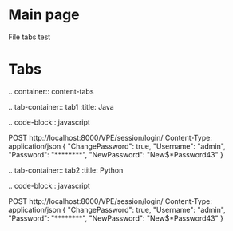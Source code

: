 Main page
=========

File tabs test

Tabs
====
.. container:: content-tabs

.. tab-container:: tab1
        :title: Java

.. code-block:: javascript

  POST http://localhost:8000/VPE/session/login/
  Content-Type: application/json
  {
    "ChangePassword": true,
    "Username": "admin",
    "Password": "********",
    "NewPassword": "New$*Password43"
  }

.. tab-container:: tab2
        :title: Python

.. code-block:: javascript

  POST http://localhost:8000/VPE/session/login/
  Content-Type: application/json
  {
    "ChangePassword": true,
    "Username": "admin",
    "Password": "********",
    "NewPassword": "New$*Password43"
  }
